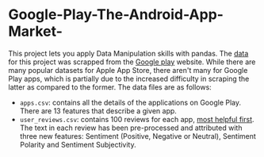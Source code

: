 # Google-Play-The-Android-App-Market-
<p>This project lets you apply Data Manipulation skills with pandas. The <a href="https://www.kaggle.com/lava18/google-play-store-apps">data</a> for this project was scrapped from the <a href="https://play.google.com/store/apps?hl=en">Google play</a> website. While there are many popular datasets for Apple App Store, there aren't many for Google Play apps, which is partially due to the increased difficulty in scraping the latter as compared to the former. The data files are as follows:</p>
<ul>
<li><code>apps.csv</code>: contains all the details of the applications on Google Play. There are 13 features that describe a given app.</li>
<li><code>user_reviews.csv</code>: contains 100 reviews for each app, <a href="https://www.androidpolice.com/2019/01/21/google-play-stores-redesigned-ratings-and-reviews-section-lets-you-easily-filter-by-star-rating/">most helpful first</a>. The text in each review has been pre-processed and attributed with three new features: Sentiment (Positive, Negative or Neutral), Sentiment Polarity and Sentiment Subjectivity.</li>
</ul>
